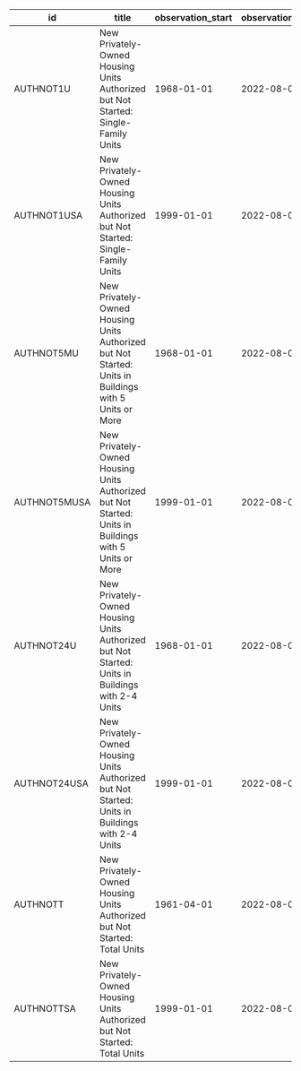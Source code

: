 | id           | title                                                                                                 | observation_start   | observation_end   |
|--------------|-------------------------------------------------------------------------------------------------------|---------------------|-------------------|
| AUTHNOT1U    | New Privately-Owned Housing Units Authorized but Not Started: Single-Family Units                     | 1968-01-01          | 2022-08-01        |
| AUTHNOT1USA  | New Privately-Owned Housing Units Authorized but Not Started: Single-Family Units                     | 1999-01-01          | 2022-08-01        |
| AUTHNOT5MU   | New Privately-Owned Housing Units Authorized but Not Started: Units in Buildings with 5 Units or More | 1968-01-01          | 2022-08-01        |
| AUTHNOT5MUSA | New Privately-Owned Housing Units Authorized but Not Started: Units in Buildings with 5 Units or More | 1999-01-01          | 2022-08-01        |
| AUTHNOT24U   | New Privately-Owned Housing Units Authorized but Not Started: Units in Buildings with 2-4 Units       | 1968-01-01          | 2022-08-01        |
| AUTHNOT24USA | New Privately-Owned Housing Units Authorized but Not Started: Units in Buildings with 2-4 Units       | 1999-01-01          | 2022-08-01        |
| AUTHNOTT     | New Privately-Owned Housing Units Authorized but Not Started: Total Units                             | 1961-04-01          | 2022-08-01        |
| AUTHNOTTSA   | New Privately-Owned Housing Units Authorized but Not Started: Total Units                             | 1999-01-01          | 2022-08-01        |